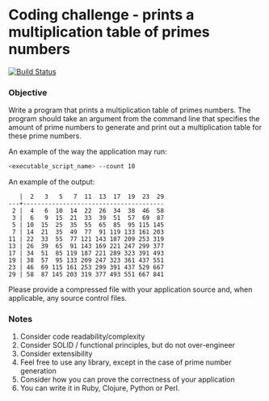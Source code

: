 # Coding challenge - prints a multiplication table of primes numbers
[![Build Status](https://travis-ci.org/mvj3/prints_a_multiplication_table_of_primes_numbers.svg?branch=master)](https://travis-ci.org/mvj3/prints_a_multiplication_table_of_primes_numbers)

### Objective

Write a program that prints a multiplication table of primes numbers. The program should take an argument from the command line that specifies the amount of prime numbers to generate and print out a multiplication table for these prime numbers.

An example of the way the application may run:

```bash
<executable_script_name> --count 10
```

An example of the output:

```text
   |  2   3   5   7  11  13  17  19  23  29
---+---------------------------------------
 2 |  4   6  10  14  22  26  34  38  46  58
 3 |  6   9  15  21  33  39  51  57  69  87
 5 | 10  15  25  35  55  65  85  95 115 145
 7 | 14  21  35  49  77  91 119 133 161 203
11 | 22  33  55  77 121 143 187 209 253 319
13 | 26  39  65  91 143 169 221 247 299 377
17 | 34  51  85 119 187 221 289 323 391 493
19 | 38  57  95 133 209 247 323 361 437 551
23 | 46  69 115 161 253 299 391 437 529 667
29 | 58  87 145 203 319 377 493 551 667 841
```


Please provide a compressed file with your application source and, when applicable, any source control files.

### Notes

1. Consider code readability/complexity
2. Consider SOLID / functional principles, but do not over-engineer
3. Consider extensibility
4. Feel free to use any library, except in the case of prime number generation
5. Consider how you can prove the correctness of your application
6. You can write it in Ruby, Clojure, Python or Perl.

